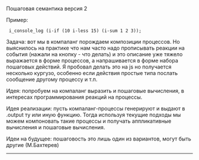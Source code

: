 Пошаговая семантика версия 2

Пример:
```
 i_console_log (i-if (10 i-less 15) (i-sum 1 2 3));
```

Задача: вот мы в компаланг порождаем композиции процессов. Но выяснилось на практике что нам часто надо прописывать реакции на события (нажали на кнопку - что делать) и это описание уже тяжело выражается в форме процессов, а напрашивается в форме набора пошаговых действий. Я пробовал делать это на js но получается несколько кургузо, особенно если действия простые типа послать сообщение другому процессу и т.п.

Идея: попробуем на компаланг выразить и пошаговые вычисления, в интересах программирования реакций на процессы.

Идея реализации: пусть компаланг-процессы генерируют и выдают в .output ту или иную функцию.
Тогда используя текущие подходы мы можем компоновать такие процессы и получать аппликативные вычисления и пошаговые вычисления.

Идеи на будущее:
пошаговость это лишь один из вариантов, могут быть другие (М.Бахтерев)

------
